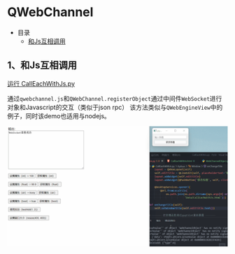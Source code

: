 # QWebChannel

- 目录
  - [和Js互相调用](#1和Js互相调用)

## 1、和Js互相调用
[运行 CallEachWithJs.py](CallEachWithJs.py)

通过`qwebchannel.js`和`QWebChannel.registerObject`通过中间件`WebSocket`进行对象和Javascript的交互（类似于json rpc）
该方法类似与`QWebEngineView`中的例子，同时该demo也适用与nodejs。

![CallEachWithJs](ScreenShot/CallEachWithJs.gif)